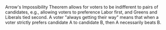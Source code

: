 Arrow's Impossibility Theorem allows for voters to be indifferent to pairs of candidates, e.g., allowing voters to preference Labor first, and Greens and Liberals tied second. A voter "always getting their way" means that when a voter strictly prefers candidate A to candidate B, then A necessarily beats B.